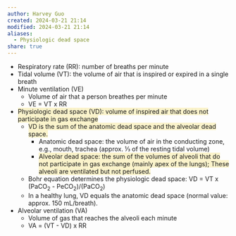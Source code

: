 ```yaml
---
author: Harvey Guo
created: 2024-03-21 21:14
modified: 2024-03-21 21:14
aliases:
  - Physiologic dead space
share: true
---
```

- Respiratory rate (RR): number of breaths per minute
- Tidal volume (VT): the volume of air that is inspired or expired in a single breath
- Minute ventilation (VE)
	- Volume of air that a person breathes per minute
	- VE = VT x RR
- <span style="background:rgba(240, 200, 0, 0.2)">Physiologic dead space (VD): volume of inspired air that does not participate in gas exchange </span>
	- <span style="background:rgba(240, 200, 0, 0.2)">VD is the sum of the anatomic dead space and the alveolar dead space.</span>
		- Anatomic dead space: the volume of air in the conducting zone, e.g., mouth, trachea (approx. ⅓ of the resting tidal volume)
		- <span style="background:rgba(240, 200, 0, 0.2)">Alveolar dead space: the sum of the volumes of alveoli that do not participate in gas exchange (mainly apex of the lungs); These alveoli are ventilated but not perfused.</span>
	- Bohr equation determines the physiologic dead space: VD = VT x (PaCO<sub>2</sub> - PeCO<sub>2</sub>)/(PaCO<sub>2</sub>) 
	- In a healthy lung, VD equals the anatomic dead space (normal value: approx. 150 mL/breath).
- Alveolar ventilation (VA)
	- Volume of gas that reaches the alveoli each minute
	- VA = (VT - VD) x RR

